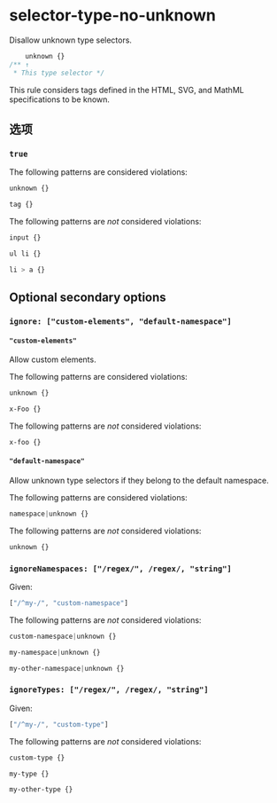 # selector-type-no-unknown

Disallow unknown type selectors.

```css
    unknown {}
/** ↑
 * This type selector */
```

This rule considers tags defined in the HTML, SVG, and MathML specifications to be known.

## 选项

### `true`

The following patterns are considered violations:

```css
unknown {}
```

```css
tag {}
```

The following patterns are *not* considered violations:

```css
input {}
```

```css
ul li {}
```

```css
li > a {}
```

## Optional secondary options

### `ignore: ["custom-elements", "default-namespace"]`

#### `"custom-elements"`

Allow custom elements.

The following patterns are considered violations:

```css
unknown {}
```

```css
x-Foo {}
```

The following patterns are *not* considered violations:

```css
x-foo {}
```

#### `"default-namespace"`

Allow unknown type selectors if they belong to the default namespace.

The following patterns are considered violations:

```css
namespace|unknown {}
```

The following patterns are *not* considered violations:

```css
unknown {}
```

### `ignoreNamespaces: ["/regex/", /regex/, "string"]`

Given:

```js
["/^my-/", "custom-namespace"]
```

The following patterns are *not* considered violations:

```css
custom-namespace|unknown {}
```

```css
my-namespace|unknown {}
```

```css
my-other-namespace|unknown {}
```

### `ignoreTypes: ["/regex/", /regex/, "string"]`

Given:

```js
["/^my-/", "custom-type"]
```

The following patterns are *not* considered violations:

```css
custom-type {}
```

```css
my-type {}
```

```css
my-other-type {}
```
